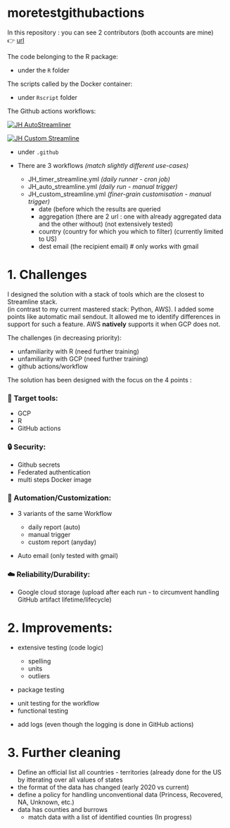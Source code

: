 # moretestgithubactions


In this repository :
you can see 2 contributors (both accounts are mine) 
<br> :point_right: [url](https://storage.googleapis.com/streamliner-john-hopkins/SIREN_SIRET.jpg)

The code belonging to the R package:
* under the `R` folder

The scripts called by the Docker container:
* under `Rscript` folder

The Github actions workflows:

[![JH AutoStreamliner](https://github.com/assansanogo/moretestgithubactions/actions/workflows/JH_auto_streamline.yml/badge.svg)](https://github.com/assansanogo/moretestgithubactions/actions/workflows/JH_auto_streamline.yml)

[![JH Custom Streamline](https://github.com/assansanogo/moretestgithubactions/actions/workflows/JH_custom_streamline.yml/badge.svg)](https://github.com/assansanogo/moretestgithubactions/actions/workflows/JH_custom_streamline.yml)


* under `.github`

* There are 3 workflows *(match slightly different use-cases)*
  * JH_timer_streamline.yml *(daily runner - cron job)*
  * JH_auto_streamline.yml  *(daily run - manual trigger)*
  * JH_custom_streamline.yml *(finer-grain customisation - manual trigger)*
    - date (before which the results are queried
    - aggregation (there are 2 url : one with already aggregated data and the other without) (not extensively tested)
    - country (country for which you which to filter)  (currently limited to US)
    - dest email (the recipient email) # only works with gmail

# 1. Challenges

I designed the solution with a stack of tools which are the closest to Streamline stack.<br>
(in contrast to my current mastered stack: Python, AWS). 
I added some points like automatic mail sendout.
It allowed me to identify differences in support for such a feature. AWS **natively** supports it when GCP does not.

The challenges (in decreasing priority):

- unfamiliarity with R  (need further training)
- unfamiliarity with GCP (need further training)
- github actions/workflow

The solution has been designed with the focus on the 4 points :

### :toolbox: Target tools:
* GCP
* R
* GitHub actions

### :lock: Security:
* Github secrets
* Federated authentication
* multi steps Docker image

### :rocket: Automation/Customization:
* 3 variants of the same Workflow 
  - daily report (auto)
  - manual trigger
  - custom report (anyday)
 
* Auto email (only tested with gmail)

### :cloud: Reliability/Durability:
* Google cloud storage (upload after each run - to circumvent handling GitHub artifact lifetime/lifecycle)

# 2. Improvements:

* extensive testing (code logic)
  - spelling
  - units
  - outliers

 * package testing
  - unit testing for the workflow
  - functional testing
  
* add logs (even though the logging is done in GitHub actions)

# 3. Further cleaning

* Define an official list all countries - territories (already done for the US by itterating over all values of states
* the format of the data has changed (early 2020 vs current)
* define a policy for handling unconventional data (Princess, Recovered, NA, Unknown, etc.)
* data has counties and burrows
  - match data with a list of identified counties (In progress) 
